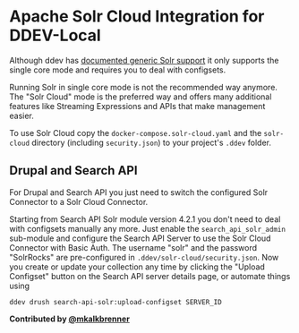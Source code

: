 # Apache Solr Cloud Integration for DDEV-Local

Although ddev has [documented generic Solr support](https://ddev.readthedocs.io/en/stable/users/extend/additional-services/#apache-solr) it only supports the single core mode and requires you to deal with configsets.

Running Solr in single core mode is not the recommended way anymore. The "Solr Cloud" mode is the preferred way and offers many additional features like Streaming Expressions and APIs that make management easier. 

To use Solr Cloud copy the `docker-compose.solr-cloud.yaml` and the `solr-cloud` directory (including `security.json`) to your project's `.ddev` folder.

## Drupal and Search API

For Drupal and Search API you just need to switch the configured Solr Connector to a Solr Cloud Connector.

Starting from Search API Solr module version 4.2.1 you don't need to deal with configsets manually any more. Just enable the `search_api_solr_admin` sub-module and configure the Search API Server to use the Solr Cloud Connector with Basic Auth. The username "solr" and the password "SolrRocks" are pre-configured in `.ddev/solr-cloud/security.json`. Now you
create or update your collection any time by clicking the "Upload Configset" button on the Search API server details page, or automate things using
```
ddev drush search-api-solr:upload-configset SERVER_ID
```

**Contributed by [@mkalkbrenner](https://github.com/mkalkbrenner)**
